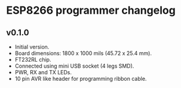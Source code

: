 # ESP8266 programmer changelog

## v0.1.0

 - Initial version.
 - Board dimensions: 1800 x 1000 mils (45.72 x 25.4 mm).
 - FT232RL chip.
 - Connected using mini USB socket (4 legs SMD).
 - PWR, RX and TX LEDs.
 - 10 pin AVR like header for programming ribbon cable.
